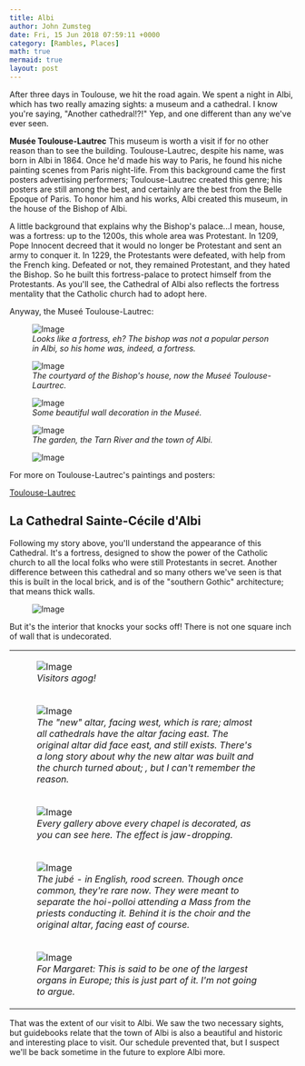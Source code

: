 ```yaml
---
title: Albi
author: John Zumsteg
date: Fri, 15 Jun 2018 07:59:11 +0000
category: [Rambles, Places]
math: true
mermaid: true
layout: post
---
```

After three days in Toulouse, we hit the road again. We spent a night in Albi, which has two really amazing sights: a museum and a cathedral. I know you're saying, "Another cathedral!?!" Yep, and one different than any we've ever seen.

<strong>Musée Toulouse-Lautrec</strong>
This museum is worth a visit if for no other reason than to see the building. Toulouse-Lautrec, despite his name, was born in Albi in 1864. Once he'd made his way to Paris, he found his niche painting scenes from Paris night-life. From this background came the first posters advertising performers; Toulouse-Lautrec created this genre; his posters are still among the best, and certainly are the best from the Belle Epoque of Paris. To honor him and his works, Albi created this museum, in the house of the Bishop of Albi.

A little background that explains why the Bishop's palace...I mean, house, was a fortress: up to the 1200s, this whole area was Protestant. In 1209, Pope Innocent decreed that it would no longer be Protestant and sent an army to conquer it. In 1229, the Protestants were defeated, with help from the French king. Defeated or not, they remained Protestant, and they hated the Bishop. So he built this fortress-palace to protect himself from the Protestants. As you'll see, the Cathedral of Albi also reflects the fortress mentality that the Catholic church had to adopt here.

Anyway, the Museé Toulouse-Lautrec:

<figure>
	<img class = "portrait" src="{{"/assets/images/2018/06/DSC06815.jpg" | prepend: site.baseurl  }}" alt="Image" />
	<figcaption><em>Looks like a fortress, eh? The bishop was not a popular person in Albi, so his home was, indeed, a fortress.</em></figcaption>
</figure>


<figure class = "portrait">
	<img class = "portrait" src="{{"/assets/images/2018/06/DSC06821-e1528989968321.jpg" | prepend: site.baseurl  }}" alt="Image" />
	<figcaption><em>The courtyard of the Bishop's house, now the Museé Toulouse-Laurtrec.</em></figcaption>
</figure>



<figure>
	<img class = "landscape" src="{{"/assets/images/2018/06/DSC06819-e1528990427186.jpg" | prepend: site.baseurl  }}" alt="Image" />
	<figcaption><em>Some beautiful wall decoration in the Museé.</em></figcaption>
</figure>


<figure class = "landscape">
	<img class = "landscape" src="{{"/assets/images/2018/06/DSC06822.jpg" | prepend: site.baseurl  }}" alt="Image" />
	<figcaption><em>The garden, the Tarn River and the town of Albi.</em></figcaption>
</figure>

<figure class = "landscape">
	<img class = "landscape" src="{{"/assets/images/2018/06/DSC06824.jpg" | prepend: site.baseurl  }}" alt="Image" />
	<figcaption></figcaption>
</figure>


For more on Toulouse-Lautrec's paintings and posters:  

[Toulouse-Lautrec](https://www.google.fr/search?rlz=1C5CHFA_enUS750US750&amp;q=toulouse+lautrec+oeuvres)

<h2>La Cathedral Sainte-Cécile d'Albi</h2>
Following my story above, you'll understand the appearance of this Cathedral. It's a fortress, designed to show the power of the Catholic church to all the local folks who were still Protestants in secret. Another difference between this cathedral and so many others we've seen is that this is built in the local brick, and is of the "southern Gothic" architecture; that means thick walls.
<figure class = "landscape">
	<img class = "landscape" src="{{"/assets/images/2018/06/Albi_-_Cathédrale_Sainte-Cécile_-_Vue_générale-1.jpg" | prepend: site.baseurl  }}" alt="Image" />
	<figcaption></figcaption>
</figure>


But it's the interior that knocks your socks off! There is not one square inch of wall that is undecorated.
<table>
<tbody>
<tr>
<td colspan="2">

<figure class = "landscape">
	<img class = "landscape" src="{{"/assets/images/2018/06/DSC06830-e1528993024837.jpg" | prepend: site.baseurl  }}" alt="Image" />
	<figcaption><em>Visitors agog!</em></figcaption>
</figure>

</td>
<td></td>
</tr>
<tr>
<td>

<figure class = "portrait">
	<img class = "portrait" src="{{"/assets/images/2018/06/DSC06829.jpg" | prepend: site.baseurl  }}" alt="Image" />
	<figcaption><em>The "new" altar, facing west, which is rare; almost all cathedrals have the altar facing east. The original altar did face east, and still exists. There's a long story about why the new altar was built and the church turned about; , but I can't remember the reason.</em></figcaption>
</figure>

</td>
</tr>
<tr>
<td>

<figure class = "portrait">
	<img class = "portrait" src="{{"/assets/images/2018/06/DSC06847-e1528993590877.jpg" | prepend: site.baseurl  }}" alt="Image" />
	<figcaption><em>Every gallery above every chapel is decorated, as you can see here. The effect is jaw-dropping.</em></figcaption>
</figure>

</td>
</tr>
<tr>
<td>

<figure class = "landscape">
	<img class = "landscape" src="{{"/assets/images/2018/06/DSC06841.jpg" | prepend: site.baseurl  }}" alt="Image" />
	<figcaption><em>The jubé - in English, rood screen. Though once common, they're rare now. They were meant to separate the hoi-polloi attending a Mass from the priests conducting it. Behind it is the choir and the original altar, facing east of course.</em></figcaption>
</figure>

</td>
</tr>
<tr>
<td>

<figure class = "landscape">
	<img class = "landscape" src="{{"/assets/images/2018/06/DSC06838.jpg" | prepend: site.baseurl  }}" alt="Image" />
	<figcaption><em>For Margaret: This is said to be one of the largest organs in Europe; this is just part of it. I'm not going to argue.</em></figcaption>
</figure>

</td>
</tr>
</tbody>
</table>
That was the extent of our visit to Albi. We saw the two necessary sights, but guidebooks relate that the town of Albi is also a beautiful and historic and interesting place to visit. Our schedule prevented that, but I suspect we'll be back sometime in the future to explore Albi more.
